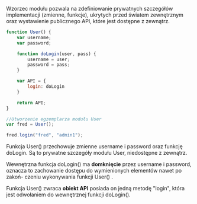 Wzorzec modułu pozwala na zdefiniowanie prywatnych szczegółów implementacji (zmienne, funkcje),
ukrytych przed światem zewnętrznym oraz wystawienie publicznego API, które jest dostępne z zewnątrz.

```javascript
function User() {
    var username;
    var password;

    function doLogin(user, pass) {
        username = user;
        password = pass;
    }

    var API = {
        login: doLogin
    }

    return API;
}

//Utworzenie egzemplarza modułu User
var fred = User();

fred.login("fred", "admin1");

```

Funkcja User() przechowuje zmienne username i password oraz funkcję doLogin.
Są to prywatne szczegóły modułu User, niedostępne z zewnątrz.

Wewnętrzna funkcja doLogin() ma **domknięcie** przez username i password,
oznacza to zachowanie dostępu do wymienionych elementów nawet po zakoń-
czeniu wykonywania funkcji User() .

Funkcja User() zwraca **obiekt API** posiada on jedną metodę "login", która
jest odwołaniem do wewnętrznej funkcji doLogin().
